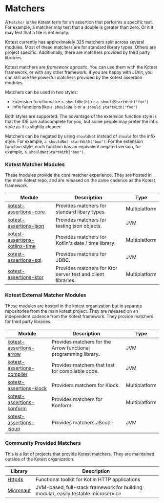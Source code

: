 Matchers
==========

A `Matcher` is the Kotest term for an assertion that performs a specific test. For example, a matcher may test that a double is greater than zero.
Or it it may test that a file is not empty.

Kotest currently has approximately 325 matchers split across several modules. Most of these matchers are for standard library types.
Others are project specific. Additionally, there are matchers provided by third party libraries.

Kotest matchers are _framework agnostic_. You can use them with the Kotest framework, or with any other framework. If you are happy with JUnit,
you can still use the powerful matchers provided by the Kotest assertion modules.

Matchers can be used in two styles:

 * Extension functions like `a.shouldBe(b)` or `a.shouldStartWith("foo")`
 * Infix functions like `a shouldBe b` or `a should startWith("foo")`

Both styles are supported. The advantage of the extension function style is that the IDE can autocomplete for you,
 but some people may prefer the infix style as it is slightly cleaner.

Matchers can be negated by using `shouldNot` instead of `should` for the infix style. For example, `a shouldNot startWith("boo")`.
For the extension function style, each function has an equivalent negated version, for example, `a.shouldNotStartWith("boo")`.




### Kotest Matcher Modules

These modules provide the core matcher experience. They are hosted in the main Kotest repo, and are released on the same cadence as the
Kotest framework.

| Module | Description | Type |
| -------- | ---- | ---- |
| [kotest-assertions-core](matchers/core.md) | Provides matchers for standard libary types. | Multiplatform |
| [kotest-assertions-json](matchers/json.md) | Provides matchers for testing json objects. | JVM |
| [kotest-assertions-kotlinx-time](matchers/kotlinx-time.md) | Provides matchers for Kotlin's date / time library. | Multiplatform |
| [kotest-assertions-sql](matchers/sql.md) | Provides matchers for JDBC. | JVM |
| [kotest-assertions-ktor](matchers/ktor.md) | Provides matchers for Ktor server test and client libraries. | Multiplatform |





### Kotest External Matcher Modules

These modules are hosted in the kotest organization but in separate repositories from the main kotest project. They are released on an independent
cadence from the Kotest framework. They provide matchers for third party libraries.


| Module | Description | Type |
| -------- | ---- | ---- |
| [kotest-assertions-arrow](matchers/arrow.md) | Provides matchers for the Arrow functional programming library. | JVM |
| [kotest-assertions-compiler](matchers/compiler.md) | Provides matchers that test for compilable code. | JVM |
| [kotest-assertions-klock](matchers/klock.md) | Providers matchers for Klock. | Multiplatform |
| [kotest-assertions-konform](matchers/konform.md) | Provides matchers for Konform. | Multiplatform |
| [kotest-assertions-jsoup](matchers/jsoup.md) | Provides matchers JSoup. | JVM |




### Community Provided Matchers

This is a list of projects that provide Kotest matchers. They are maintained outside of the Kotest organization.

| Library | Description |
| -------- | ---- |
| [Http4k](https://github.com/http4k/http4k/tree/master/http4k-testing-kotest) | Functional toolkit for Kotlin HTTP applications |
| [Micronaut](https://github.com/micronaut-projects/micronaut-test) | JVM-based, full-stack framework for building modular, easily testable microservice |

